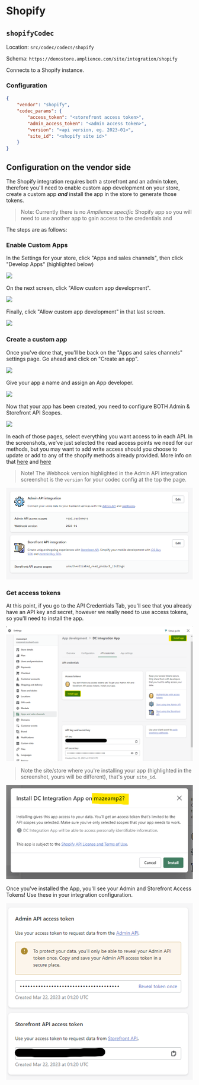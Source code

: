 # Shopify

## `shopifyCodec`

Location: `src/codec/codecs/shopify`

Schema: `https://demostore.amplience.com/site/integration/shopify`

Connects to a Shopify instance.

### Configuration

```json
{
    "vendor": "shopify",
    "codec_params": {
        "access_token": "<storefront access token>",
        "admin_access_token": "<admin access token>",
        "version": "<api version, eg. 2023-01>",
        "site_id": "<shopify site id>"
    }
}
```

## Configuration on the vendor side

The Shopify integration requires both a storefront and an admin token, therefore you'll need to enable custom app development on your store, create a custom app **_and_** install the app in the store to generate those tokens.

> Note: Currently there is no _Amplience specific_ Shopify app so you will need to use another app to gain access to the credentials and 

The steps are as follows:

### Enable Custom Apps

In the Settings for your store, click "Apps and sales channels", then click "Develop Apps" (highlighted below)

![](../media/shopifyEnableDevApp.png)

On the next screen, click "Allow custom app development".

![](../media/shopifyEnableDevApp2.png)

Finally, click "Allow custom app development" in that last screen.

![](../media/shopifyEnableDevApp3.png)

### Create a custom app

Once you've done that, you'll be back on the "Apps and sales channels" settings page. Go ahead and click on "Create an app".

![](../media/shopifyA.png)

Give your app a name and assign an App developer.

![](../media/shopifyB.png)

Now that your app has been created, you need to configure BOTH Admin & Storefront API Scopes.

![](../media/shopifyC.png)

In each of those pages, select everything you want access to in each API. In the screenshots, we've just selected the read access points we need for our methods, but you may want to add write access should you choose to update or add to any of the shopify methods already provided. More info on that [here](../dev/add-integration.md) and [here](../dev/modify-integration.md)

> Note! The Webhook version highlighted in the Admin API integration screenshot is the `version` for your codec config at the top the page.

![](../../media/shopifyD.png)

### Get access tokens

At this point, if you go to the API Credentials Tab, you'll see that you already have an API key and secret, however we really need to use access tokens, so you'll need to install the app.

![](../../media/shopifyF.png)

> Note the site/store where you're installing your app (highlighted in the screenshot, yours will be different), that's your `site_id`.

![](../../media/shopifyG.png)

Once you've installed the App, you'll see your Admin and Storefront Access Tokens! Use these in your integration configuration.

![](../../media/shopifyH.png)

